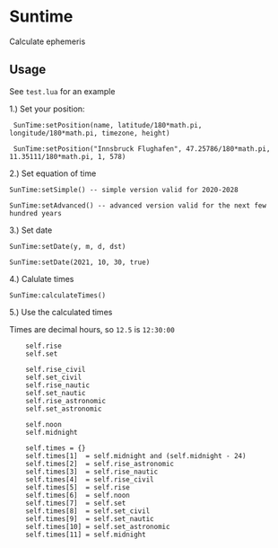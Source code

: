 # Suntime

Calculate ephemeris

## Usage

See `test.lua` for an example

1.) Set your position:

` SunTime:setPosition(name, latitude/180*math.pi, longitude/180*math.pi, timezone, height)`

` SunTime:setPosition("Innsbruck Flughafen", 47.25786/180*math.pi, 11.35111/180*math.pi, 1, 578)`

2.) Set equation of time

`SunTime:setSimple() -- simple version valid for 2020-2028`

`SunTime:setAdvanced() -- advanced version valid for the next few hundred years`

3.) Set date

`SunTime:setDate(y, m, d, dst)`

`SunTime:setDate(2021, 10, 30, true)`

4.) Calulate times

`SunTime:calculateTimes()`

5.) Use the calculated times

Times are decimal hours, so `12.5` is `12:30:00`

```
    self.rise
    self.set 

    self.rise_civil 
    self.set_civil 
    self.rise_nautic
    self.set_nautic 
    self.rise_astronomic 
    self.set_astronomic

    self.noon 
    self.midnight

    self.times = {}
    self.times[1]  = self.midnight and (self.midnight - 24)
    self.times[2]  = self.rise_astronomic
    self.times[3]  = self.rise_nautic
    self.times[4]  = self.rise_civil
    self.times[5]  = self.rise
    self.times[6]  = self.noon
    self.times[7]  = self.set
    self.times[8]  = self.set_civil
    self.times[9]  = self.set_nautic
    self.times[10] = self.set_astronomic
    self.times[11] = self.midnight
```
